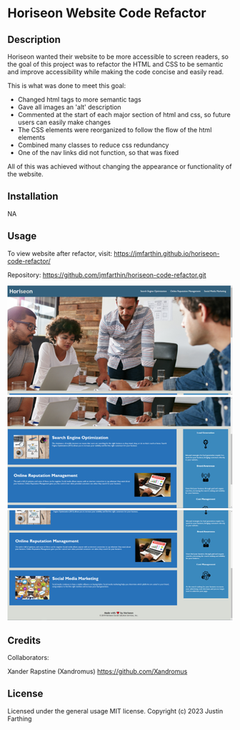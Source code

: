 # Horiseon Website Code Refactor

## Description

Horiseon wanted their website to be more accessible to screen readers, so the goal of this project was to refactor the HTML and CSS to be semantic and improve accessibility while making the code concise and easily read.

This is what was done to meet this goal:

- Changed html tags to more semantic tags
- Gave all images an 'alt' description
- Commented at the start of each major section of html and css, so future users can easily make changes
- The CSS elements were reorganized to follow the flow of the html elements
- Combined many classes to reduce css redundancy
- One of the nav links did not function, so that was fixed

All of this was achieved without changing the appearance or functionality of the website. 


## Installation

NA

## Usage

To view website after refactor, visit: https://jmfarthin.github.io/horiseon-code-refactor/

Repository: https://github.com/jmfarthin/horiseon-code-refactor.git

![Horiseon website shot 1](https://github.com/jmfarthin/horiseon-code-refactor/blob/main/Develop/assets/images/horiseon1.png)
![Horiseon website shot 2](https://github.com/jmfarthin/horiseon-code-refactor/blob/main/Develop/assets/images/horiseon2.png)
![Horiseon website shot 3](https://github.com/jmfarthin/horiseon-code-refactor/blob/main/Develop/assets/images/horiseon3.png)




## Credits

Collaborators:

Xander Rapstine (Xandromus)
https://github.com/Xandromus

## License

Licensed under the general usage MIT license.
Copyright (c) 2023 Justin Farthing

